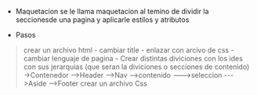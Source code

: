 * Maquetacion
se le llama maquetacion al temino de dividir la seccionesde una pagina y aplicarle estilos y atributos

* Pasos
>crear un archivo html
    - cambiar title
    - enlazar con arcivo de css
    - cambiar lenguaje de pagina
    - Crear distintas diviciones con los ides con sus jerarquias (que seran la diviciones o secciones de contenido)
        ->Contenedor
            -->Header
            -->Nav
            -->contenido
                --->seleccion
                --->Aside
            -->Footer
>crear un archivo Css
    
